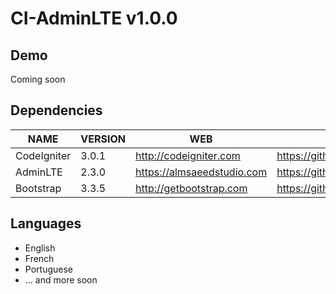 # CI-AdminLTE v1.0.0

## Demo

Coming soon

## Dependencies
| NAME | VERSION | WEB | REPO
| --- | --- | --- | ---
| CodeIgniter | 3.0.1 | http://codeigniter.com | https://github.com/bcit-ci/CodeIgniter/
| AdminLTE | 2.3.0 | https://almsaeedstudio.com | https://github.com/almasaeed2010/AdminLTE/
| Bootstrap | 3.3.5 | http://getbootstrap.com | https://github.com/twbs/bootstrap

## Languages
  * English
  * French
  * Portuguese
  * ... and more soon
